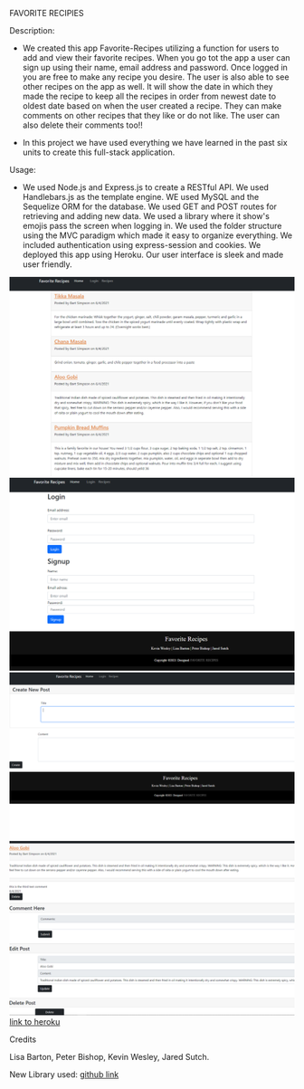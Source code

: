 FAVORITE RECIPIES

Description:

- We created this app Favorite-Recipes utilizing a function for users to add and view their favorite recipes. When you go tot the app a user can sign up using their name, email address and password. Once logged in you are free to make any recipe you desire. The user is also able to see other recipes on the app as well. It will show the date in which they made the recipe to keep all the recipes in order from newest date to oldest date based on when the user created a recipe. They can make comments on other recipes that they like or do not like. The user can also delete their comments too!!

- In this project we have used everything we have learned in the past six units to create this full-stack application.

Usage:

- We used Node.js and Express.js to create a RESTful API. We used Handlebars.js as the template engine. WE used MySQL and the Sequelize ORM for the database. We used GET and POST routes for retrieving and adding new data. We used a library where it show's emojis pass the screen when logging in. We used the folder structure using the MVC paradigm which made it easy to organize everything. We included authentication using express-session and cookies. We deployed this app using Heroku. Our user interface is sleek and made user friendly.

![homepage](assets/images/homepage.PNG)
![Login/signup](assets/images/Loginandsignuppage.PNG)
![newpost](assets/images/createnewpost.PNG)
![comment/edit/delete](assets/images/Comments-edits-deletes.PNG)
[link to heroku](https://murmuring-river-43433.herokuapp.com/)


Credits

Lisa Barton, Peter Bishop, Kevin Wesley, Jared Sutch.

New Library used:
[github link](https://github.com/WeiChiaChang/easter-egg-collection)
